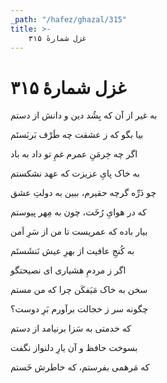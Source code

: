 ```yaml
---
_path: "/hafez/ghazal/315"
title: >-
    غزل شمارهٔ ۳۱۵
---
```

# غزل شمارهٔ ۳۱۵

<div class="b" id="bn1"><div class="m1"><p>به غیر از آن که بِشُد دین و دانش از دستم</p></div>
<div class="m2"><p>بیا بگو که ز عشقت چه طَرْف بَربَستَم</p></div></div>
<div class="b" id="bn2"><div class="m1"><p>اگر چه خِرمَنِ عمرم غمِ تو داد به باد</p></div>
<div class="m2"><p>به خاک پایِ عزیزت که عهد نشکستم</p></div></div>
<div class="b" id="bn3"><div class="m1"><p>چو ذَرِّه گرچه حقیرم، ببین به دولتِ عشق</p></div>
<div class="m2"><p>که در هوایِ رُخَت، چون به مِهر پیوستم</p></div></div>
<div class="b" id="bn4"><div class="m1"><p>بیار باده که عمریست تا من از سَرِ اَمن</p></div>
<div class="m2"><p>به کُنجِ عافیت از بهرِ عیش نَنشَستَم</p></div></div>
<div class="b" id="bn5"><div class="m1"><p>اگر ز مردمِ هشیاری ای نصیحتگو</p></div>
<div class="m2"><p>سخن به خاک مَیَفکَن چرا که من مستم</p></div></div>
<div class="b" id="bn6"><div class="m1"><p>چگونه سر ز خجالت برآورم بَرِ دوست؟</p></div>
<div class="m2"><p>که خدمتی به سَزا برنیامد از دستم</p></div></div>
<div class="b" id="bn7"><div class="m1"><p>بسوخت حافظ و آن یارِ دلنواز نگفت</p></div>
<div class="m2"><p>که مَرهمی بفرستم، که خاطرش خَستم</p></div></div>
